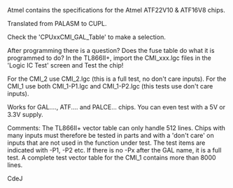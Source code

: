 Atmel contains the specifications for the Atmel ATF22V10 & ATF16V8 chips.

Translated from PALASM to CUPL. 

Check the 'CPUxxCMI_GAL_Table' to make a selection.

After programming there is a question?
Does the fuse table do what it is programmed to do?
In the TL866II+, import the CMI_xxx.lgc files in the 'Logic IC Test' screen and Test the chip!

For the CMI_2 use CMI_2.lgc (this is a full test, no don't care inputs).
For the CMI_1 use both CMI_1-P1.lgc and CMI_1-P2.lgc (this tests use don't care inputs).

Works for GAL...., ATF.... and PALCE... chips.
You can even test with a 5V or 3.3V supply.


Comments:
   The TL866II+ vector table can only handle 512 lines.
   Chips with many inputs must therefore be tested in parts
   and with a 'don't care' on inputs that are not used in the function under test.
   The test items are indicated with -P1, -P2 etc.
   If there is no -Px after the GAL name, it is a full test.
   A complete test vector table for the CMI_1 contains more than 8000 lines.


CdeJ


